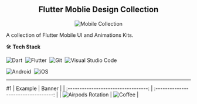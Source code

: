 <div align="center"/>
 
## Flutter Moblie Design Collection
![Mobile Collection](https://github.com/lebe24/Mobile-Design-collection/assets/31292486/afbe6e47-2698-4c61-b163-7147e4365691)

</div>

A collection of Flutter Mobile UI and Animations Kits.
 
🛠 <b>Tech Stack</b>

![Dart](https://img.shields.io/badge/Dart-05122A?style=flat&logo=dart&logoColor=29B6F6)&nbsp;
![Flutter](https://img.shields.io/badge/Flutter-05122A?style=flat&logo=flutter&logoColor=02569B)&nbsp;
![Git](https://img.shields.io/badge/-Git-05122A?style=flat&logo=git)&nbsp;
![Visual Studio Code](https://img.shields.io/badge/-Visual%20Studio%20Code-05122A?style=flat&logo=visual-studio-code&logoColor=007ACC)&nbsp;

![Android](https://img.shields.io/badge/Android-3DDC84?style=flat&logo=android&logoColor=white)&nbsp;
![iOS](https://img.shields.io/badge/iOS-000000?style=flat&logo=ios&logoColor=white)&nbsp;

---
#1
|              Example             |             Banner           |
| :----------------------------------: | :----------------------------------: |
| ![Airpods Rotation](screenshots/airpods.gif) | ![Coffee](screenshots/session_006.png) |
